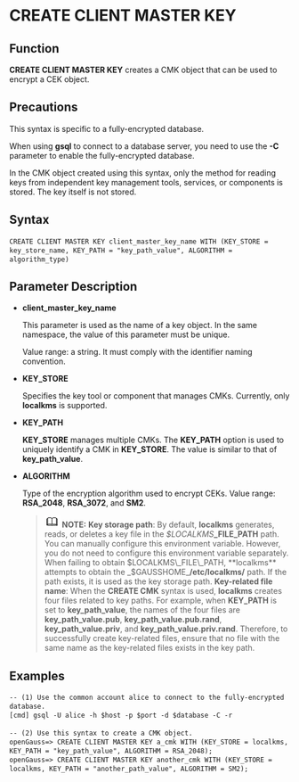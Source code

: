 # CREATE CLIENT MASTER KEY<a name="EN-US_TOPIC_0294528088"></a>

## Function<a name="section1163224811518"></a>

**CREATE CLIENT MASTER KEY**  creates a CMK object that can be used to encrypt a CEK object.

## Precautions<a name="en-us_topic_0059777586_s0bb17f15d73a4d978ef028b2686e0f7a"></a>

This syntax is specific to a fully-encrypted database.

When using  **gsql**  to connect to a database server, you need to use the  **-C**  parameter to enable the fully-encrypted database.

In the CMK object created using this syntax, only the method for reading keys from independent key management tools, services, or components is stored. The key itself is not stored.

## Syntax<a name="en-us_topic_0059777586_sa46c661c13834b8389614f75e47a3efa"></a>

```
CREATE CLIENT MASTER KEY client_master_key_name WITH (KEY_STORE = key_store_name, KEY_PATH = "key_path_value", ALGORITHM = algorithm_type)
```

## Parameter Description<a name="section2852173114389"></a>

-   **client\_master\_key\_name**

    This parameter is used as the name of a key object. In the same namespace, the value of this parameter must be unique.

    Value range: a string. It must comply with the identifier naming convention.

-   **KEY\_STORE**

    Specifies the key tool or component that manages CMKs. Currently, only  **localkms**  is supported.

-   **KEY\_PATH**

    **KEY\_STORE**  manages multiple CMKs. The  **KEY\_PATH**  option is used to uniquely identify a CMK in  **KEY\_STORE**. The value is similar to that of  **key\_path\_value**.

-   **ALGORITHM**

    Type of the encryption algorithm used to encrypt CEKs. Value range:  **RSA\_2048**,  **RSA_3072**, and  **SM2**.

    >![](public_sys-resources/icon-note.gif) **NOTE:** 
    >**Key storage path**: By default,  **localkms**  generates, reads, or deletes a key file in the  _$LOCALKMS_**\_FILE\_PATH**  path. You can manually configure this environment variable. However, you do not need to configure this environment variable separately. When failing to obtain $LOCALKMS\_FILE\_PATH,  **localkms**  attempts to obtain the  _$GAUSSHOME_**/etc/localkms/**  path. If the path exists, it is used as the key storage path.
    >**Key-related file name**: When the  **CREATE CMK**  syntax is used,  **localkms**  creates four files related to key paths. For example, when  **KEY\_PATH**  is set to  **key\_path\_value**, the names of the four files are  **key\_path\_value.pub**,  **key\_path\_value.pub.rand**,  **key\_path\_value.priv**, and  **key\_path\_value.priv.rand**.
    >Therefore, to successfully create key-related files, ensure that no file with the same name as the key-related files exists in the key path.


## Examples<a name="section7854941155112"></a>

```
-- (1) Use the common account alice to connect to the fully-encrypted database.
[cmd] gsql -U alice -h $host -p $port -d $database -C -r

-- (2) Use this syntax to create a CMK object.
openGauss=> CREATE CLIENT MASTER KEY a_cmk WITH (KEY_STORE = localkms, KEY_PATH = "key_path_value", ALGORITHM = RSA_2048);
openGauss=> CREATE CLIENT MASTER KEY another_cmk WITH (KEY_STORE = localkms, KEY_PATH = "another_path_value", ALGORITHM = SM2);
```

